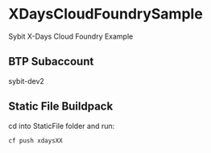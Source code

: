 # XDaysCloudFoundrySample

Sybit X-Days Cloud Foundry Example

## BTP Subaccount

sybit-dev2

## Static File Buildpack

cd into StaticFile folder and run:

```bash
cf push xdaysXX
```
